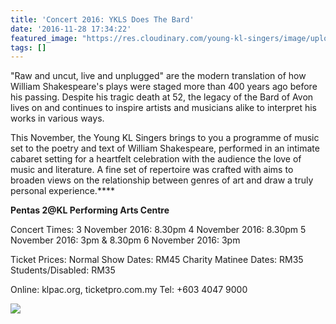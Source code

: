 ```yaml
---
title: 'Concert 2016: YKLS Does The Bard'
date: '2016-11-28 17:34:22'
featured_image: "https://res.cloudinary.com/young-kl-singers/image/upload/c_scale,h_600/v1521057154/YKLS_DTB_2_FB_ad.png"
tags: []
---
```


"Raw and uncut, live and unplugged" are the modern translation of how William Shakespeare's plays were staged more than 400 years ago before his passing. Despite his tragic death at 52, the legacy of the Bard of Avon lives on and continues to inspire artists and musicians alike to interpret his works in various ways.

This November, the Young KL Singers brings to you a programme of music set to the poetry and text of William Shakespeare, performed in an intimate cabaret setting for a heartfelt celebration with the audience the love of music and literature. A fine set of repertoire was crafted with aims to broaden views on the relationship between genres
of art and draw a truly personal experience.****



**Pentas 2@KL Performing Arts Centre**



Concert Times:
3 November 2016: 8.30pm
4 November 2016: 8.30pm
5 November 2016: 3pm & 8.30pm
6 November 2016: 3pm


Ticket Prices:
Normal Show Dates: RM45
Charity Matinee Dates: RM35
Students/Disabled: RM35

Online: klpac.org, ticketpro.com.my
Tel: +603 4047 9000


![](https://res.cloudinary.com/young-kl-singers/image/upload/v1521057153/YKLS_DTB_2_LR_DL_back.jpg)
